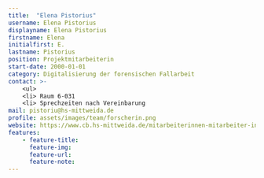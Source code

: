 ```yaml
---
title:  "Elena Pistorius"
username: Elena Pistorius
displayname: Elena Pistorius
firstname: Elena
initialfirst: E.
lastname: Pistorius
position: Projektmitarbeiterin
start-date: 2000-01-01
category: Digitalisierung der forensischen Fallarbeit
contact: >-
    <ul>
    <li> Raum 6-031
    <li> Sprechzeiten nach Vereinbarung 
mail: pistoriu@hs-mittweida.de   
profile: assets/images/team/forscherin.png
website: https://www.cb.hs-mittweida.de/mitarbeiterinnen-mitarbeiter-in-ihren-fachgruppen/pistorius-elena/
features:
    - feature-title: 
      feature-img: 
      feature-url: 
      feature-note: 
---
```

